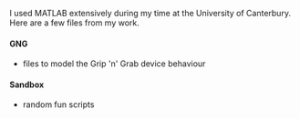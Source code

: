 I used MATLAB extensively during my time at the University of Canterbury. Here are a few files from my work.

#### GNG
- files to model the Grip 'n' Grab device behaviour

#### Sandbox
- random fun scripts
